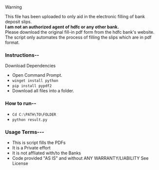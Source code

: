 
>[!WARNING]
>This file has been uploaded to only aid in the electronic filling of bank deposit slips.
><br><b>I am not an authorized agent of hdfc or any other bank.</b>
><br>Please download the original fill-in pdf form from the hdfc bank's website.
><br> The script only automates the process of filling the slips which are in pdf format.


### Instructions--
Download Dependencies

- Open Command Prompt.
- ```winget install python```
- ```pip install pypdf2```
- Download all files into a folder.

### How to run--
- ```Cd C:\PATH\TO\FOLDER```
- ```python result.py```




### Usage Terms---
- This is script fills the PDFs
- It is a Private effort
- It is not affliated with/to the Banks
- Code provided "AS IS" and without ANY WARRANTY/LIABILITY See License
